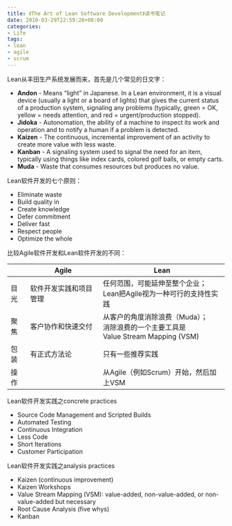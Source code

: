 ```yaml
---
title: 《The Art of Lean Software Development》读书笔记
date: 2010-03-29T22:59:28+08:00
categories:
- Life
tags:
- lean
- agile
- scrum
---
```


Lean从丰田生产系统发展而来，首先是几个常见的日文字：

* **Andon** - Means “light” in Japanese. In a Lean environment, it is a visual device (usually a light or a board of lights) that gives the current status of a production system, signaling any problems (typically, green = OK, yellow = needs attention, and red = urgent/production stopped).
* **Jidoka** - Autonomation, the ability of a machine to inspect its work and operation and to notify a human if a problem is detected.
* **Kaizen** - The continuous, incremental improvement of an activity to create more value with less waste.
* **Kanban** - A signaling system used to signal the need for an item, typically using things like index cards, colored golf balls, or empty carts.
* **Muda** - Waste that consumes resources but produces no value.
<!-- more -->
Lean软件开发的七个原则：

* Eliminate waste
* Build quality in
* Create knowledge
* Defer commitment
* Deliver fast
* Respect people
* Optimize the whole

比较Agile软件开发和Lean软件开发的不同：

|     | Agile | Lean |
| --- | ----- | ---- |
| 目光 | 软件开发实践和项目管理 | 任何范围，可能延伸至整个企业；<br />Lean把Agile视为一种可行的支持性实践 |
| 聚焦 | 客户协作和快速交付 | 从客户的角度消除浪费（Muda）；<br />消除浪费的一个主要工具是<br />Value Stream Mapping (VSM) |
| 包装 | 有正式方法论 | 只有一些推荐实践 |
| 操作 | | 从Agile（例如Scrum）开始，然后加上VSM |

Lean软件开发实践之concrete practices

* Source Code Management and Scripted Builds
* Automated Testing
* Continuous Integration
* Less Code
* Short Iterations
* Customer Participation

Lean软件开发实践之analysis practices

* Kaizen (continuous improvement)
* Kaizen Workshops
* Value Stream Mapping (VSM): value-added, non-value-added, or non-value-added but necessary
* Root Cause Analysis (five whys)
* Kanban

